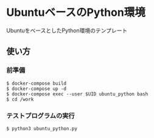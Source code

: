 # UbuntuベースのPython環境

UbuntuをベースとしたPython環境のテンプレート

## 使い方

### 前準備

```
$ docker-compose build
$ docker-compose up -d
$ docker-compose exec --user $UID ubuntu_python bash
$ cd /work
```

### テストプログラムの実行

```
$ python3 ubuntu_python.py
```


